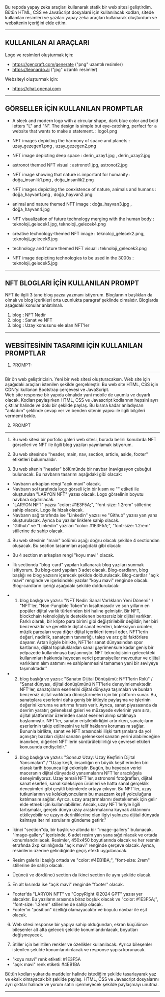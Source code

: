 
Bu repoda yapay zeka araçları kullanarak statik bir web sitesi geliştirdim. Bütün HTML, CSS ve JavaScript dosyalarıi için kullanılacak kodları, sitede kullanılan resimleri ve yazıları yapay zeka araçları kullanarak oluşturdum ve websitenin içeriğini elde ettim. 

-------------------------------------------------------------------------------------------------------------------

KULLANILAN AI ARAÇLARI
----------------------

Logo ve resimleri oluşturmak için: 
- https://gencraft.com/generate ("png" uzantılı resimler)
- https://leonardo.ai  		("jpg" uzantılı resimler)

Websiteyi oluşturmak için:
- https://chat.openai.com

-------------------------------------------------------------------------------------------------------------------

GÖRSELLER İÇİN KULLANILAN PROMPTLAR
------------------------------------

- A sleek and modern logo with a circular shape, dark blue color and bold letters "L" and "N". The design is simple but eye-catching, perfect for a website that wants to make a statement. : logo1.png

- NFT images depicting the harmony of space and planets 		        : uzay_gezegen1.png , uzay_gezegen2.png
- NFT image depicting deep space 					                    : derin_uzay1.jpg , derin_uzay2.jpg
- astronot themed NFT visual 						                    : astronot1.jpg, astronot2.jpg
- NFT image showing that nature is important for humanity 		        : doğa_insanlik1.png , doğa_insanlik2.png
- NFT images depicting the coexistence of nature, animals and humans 	: doğa_hayvan1.png , doğa_hayvan2.png
- animal and nature themed NFT image 					                : doğa_hayvan3.jpg , doğa_hayvan4.jpg
- NFT visualization of future technology merging with the human body 	: teknoloji_gelecek1.jpg, teknoloji_gelecek4.png
- creative technology-themed NFT image					                : teknoloji_gelecek2.png, teknoloji_gelecek6.jpg
- technology and future themed NFT visual 				                : teknoloji_gelecek3.png
- NFT image depicting technologies to be used in the 3000s		        : teknoloji_gelecek5.jpg

-------------------------------------------------------------------------------------------------------------------

NFT BLOGLARI İÇİN KULLANILAN PROMPT
------------------------------------

NFT ile ilgili 3 tane blog yazısı yazmanı istiyorum. Bloglarının başlıkları da olmalı ve blog içerikleri orta uzunlukta paragraf şeklinde olmalıdır. Bloglarda aşağıdaki konular anlatılmalı. 
1. blog : NFT Nedir
2. blog : Sanat ve NFT
3. blog : Uzay konusunu ele alan NFT'ler

-------------------------------------------------------------------------------------------------------------------

WEBSİTESİNİN TASARIMI İÇİN KULLANILAN PROMPTLAR
------------------------------------------------

1. PROMPT: 
----------

Bir ön web geliştiricisin. Yeni bir web sitesi oluşturacaksın. 
Web site için aşağıdaki araçları istenilen şekilde gerçekleştir:
Bu web site HTML, CSS için CDN'yi kullanan Bootstrap çerçevesi ve JavaScript.  
Web site response bir yapıda olmalıdır yani mobile de uyumlu ve duyarlı olacak.
Kodları paylaşırken HTML, CSS ve Javascript kodlarının hepsini ayrı çıktılar halinde ve dolu bir şekilde paylaş.
Bu kısma kadar anladıysan "anladım" şeklinde cevap ver ve benden sitenin yapısı ile ilgili bilgileri vermemi bekle. 


2. PROMPT 
----------

1) Bu web sitesi bir porfolio galeri web sitesi, burada belirli konularda NFT görselleri ve NFT ile ilgili blog yazıları yayınlamak istiyorum.  

2) Bu web sitesinde "header, main, nav, section, article, aside, footer" etiketleri bulunmalıdır.

3) Bu web sitenin "header" bölümünde bir navbar (navigasyon çubuğu) bulunacak. Bu navbarın tasarımı aşağıdaki gibi olacak:
- Navbarın arkaplan rengi "açık mavi" olacak.
- Navbarın sol tarafında logo görseli için bir kısım ve "<span>" etiketi ile oluşturulan "LARYON NFT" yazısı olacak. Logo görselinin boyutu navbara sığdırılacak.
- "LARYON NFT" yazısı "color: #1E3F5A;", "font-size: 1.2rem" stillerine sahip olacak. Logo ile hizalı olacak.
- Navbarın sağ tarafında ise "Linkedin" yazısı ve "Github" yazısı yan yana oluşturulacak. Ayrıca bu yazılar linklere sahip olacak.
- "Github" ve "Linkedin" yazıları "color: #1E3F5A;", "font-size: 1.2rem" stillerine de sahip olacak.

4) Bu web sitesinin "main" bölümü aşağı doğru olacak şekilde 4 sectiondan oluşacak. Bu section tasarımları aşağıdaki gibi olacak:
- Bu 4 section ın arkaplan rengi "koyu mavi" olacak. 

- İlk sectionda "blog-card" yapıları kullanarak blog yazıları sunmak isitiyorum. Bu blog-card yapıları 3 adet olacak. Blog-cardların, blog başlığı ve blog yazısını içerecek şekilde doldurulacak. Blog-cardlar "açık mavi" renginde ve içerisindeki yazılar "koyu mavi" renginde olacak. Blog-cardların içeriği aşağıdaki şekilde doldurulacak:
* 1. blog başlığı ve yazısı: "NFT Nedir: Sanal Varlıkların Yeni Dönemi" / "NFT'ler, "Non-Fungible Token"ın kısaltmasıdır ve son yılların en popüler dijital varlık türlerinden biri haline gelmiştir. Bir NFT, blockchain teknolojisiyle desteklenen benzersiz bir dijital varlıktır. Farklı olarak, bir kripto para birimi gibi değiştirilebilir değildir; her biri benzersizdir ve genellikle dijital sanat eserleri, koleksiyon ürünleri, müzik parçaları veya diğer dijital içerikleri temsil eder. NFT'lerin değeri, nadirlik, sanatçının tanınırlığı, talep ve arz gibi faktörlere dayanır. Artan ilgiyle birlikte, NFT'ler sanat dünyasından spor kartlarına, dijital topluluklardan sanal gayrimenkule kadar geniş bir yelpazede kullanılmaya başlanmıştır. NFT teknolojisinin gelecekteki kullanımları hakkında heyecan verici potansiyeller mevcuttur ve dijital varlıkların alım satımını ve sahiplenmesini tamamen yeni bir seviyeye taşımaktadır."
* 2. blog başlığı ve yazısı: "Sanatın Dijital Dönüşümü: NFT'lerin Rolü" / "Sanat dünyası, dijital dönüşümünü NFT'lerle deneyimlemektedir. NFT'ler, sanatçıların eserlerini dijital dünyaya taşımaları ve bunları benzersiz dijital varlıklara dönüştürmeleri için bir platform sunar. Bu, sanatçılara eserlerini daha geniş bir kitleyle paylaşma ve işlerinin değerini koruma ve artırma fırsatı verir. Ayrıca, sanat piyasasında da devrim yaratır; geleneksel galeri ve müzayede evlerinin yanı sıra, dijital platformlar üzerinden sanat eserleri alınıp satılmaya başlanmıştır. NFT'ler, sanatın erişilebilirliğini artırırken, sanatçıların eserlerinin takip edilmesini ve telif haklarını korumasını sağlar. Bununla birlikte, sanat ve NFT arasındaki ilişki tartışmalara da yol açmıştır; bazıları dijital sanatın geleneksel sanatın yerini alabileceğine inanırken, diğerleri NFT'lerin sürdürülebilirliği ve çevresel etkileri konusunda endişelidir."
* 3. blog başlığı ve yazısı: "Sonsuz Uzay: Uzay Keşfinin Dijital Yansımaları" / "Uzay keşfi, insanlığın en büyük keşiflerinden biri olarak tarih boyunca ilgi çekmiştir. Bugün, bu heyecan verici maceranın dijital dünyadaki yansımalarını NFT'ler aracılığıyla deneyimliyoruz. Uzay temalı NFT'ler, astronomi fotoğrafları, dijital sanat eserleri, sanal koleksiyon ürünleri ve hatta sanal gerçeklik deneyimleri gibi çeşitli biçimlerde ortaya çıkıyor. Bu NFT'ler, uzay tutkunlarının ve koleksiyoncuların bu muazzam keşif yolculuğuna katılmasını sağlar. Ayrıca, uzay araştırmalarını desteklemek için gelir elde etmek için kullanılabilirler. Ancak, uzay NFT'leriyle ilgili tartışmalar, gerçek dünya uzay araştırmalarına kaynak aktarımını etkileyebilir ve uzayın derinliklerine olan ilgiyi yalnızca dijital dünyada kalmaya iter mi sorularını gündeme getirir."

- İkinci "section"da, bir başlık ve altında bir "image-gallery" bulunacak. "Image-gallery" içerisinde, 6 adet resim yan yana sığdırılacak ve ortada konumlandırılacak. Resimler, 450x450 boyutlarında olacak ve her resmin etrafında 2xp kalınlığında "açık mavi" renginde çerçeve olacak. Ayrıca, resimlerin üzerine gelindiğinde geçiş efekti uygulanacak. 
* Resim galerisi başlığı ortada ve "color: #4EB1BA;", "font-size: 2rem" stillerine de sahip olacak.
- Üçüncü ve dördüncü section da ikinci section ile aynı şekilde olacak.

5) En alt kısımda ise "açık mavi" renginde "footer" olacak. 
- Footer'da "LARYON NFT" ve  "CopyRight ©2024 GPT" yazısı yer alacaktır. Bu yazıların arasında biraz boşluk olacak ve "color: #1E3F5A;", "font-size: 1.2rem" stillerine de sahip olacak.
- Footer'ın "position" özelliği olamayacaktır ve boyutu navbar ile eşit olacak.

6) Web sitesi response bir yapıya sahip olduğundan, ekran küçülünce bileşenler alt alta gelecek şekilde konumlandırılacak, boyutları değişmeyecek.

7) Stiller için belirtilen renkler ve özellikler kullanılacak. Ayrıca bileşenler istenilen şekilde konumlandırılacak ve response yapısı korunacak.
- "koyu mavi" renk etiketi: #1E3F5A 
- "açık mavi" renk etiketi: #4EB1BA 

Bütün kodları yukarıda maddeler halinde istediğim şekilde tasarlayarak yaz ve eksik olmayacak bir şekilde paylaş. 
HTML, CSS ve Javascript dosyalarını ayrı çıktılar halinde ve yorum satırı içermeyecek şekilde paylaşmayı unutma.

-------------------------------------------------------------------------------------------------------------------

